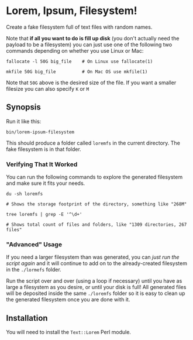 # Lorem, Ipsum, Filesystem!

Create a fake filesystem full of text files with random names.

Note that **if all you want to do is fill up disk** (you don't actually need the payload to be a filesystem) you can just use one of the following two commands depending on whether you use Linux or Mac:

    fallocate -l 50G big_file    # On Linux use fallocate(1)
    
    mkfile 50G big_file          # On Mac OS use mkfile(1)
    
Note that `50G` above is the desired size of the file. If you want a smaller filesize you can also specify `K` or `M`

## Synopsis

Run it like this:

    bin/lorem-ipsum-filesystem

This should produce a folder called `loremfs` in the current directory. The fake filesystem is in that folder.

### Verifying That It Worked

You can run the following commands to explore the generated filesystem and make sure it fits your needs.

    du -sh loremfs 
    
    # Shows the storage footprint of the directory, something like "268M"

    tree loremfs | grep -E '^\d+'
    
    # Shows total count of files and folders, like "1309 directories, 267 files"
   

### "Advanced" Usage

If you need a larger filesystem than was generated, you can _just run the script again_ and it will 
continue to add on to the already-created filesystem in the `./lormefs` folder.

Run the script over and over (using a loop if necessary) until you have as large a filesystem as you desire, or until your disk is full! All generated files will be deposited inside the same `./loremfs` folder so it is easy to clean up the generated filesystem once you are done with it.

## Installation

You will need to install the `Text::Lorem` Perl module. 
